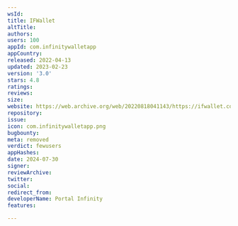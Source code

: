 ```yaml
---
wsId: 
title: IFWallet
altTitle: 
authors: 
users: 100
appId: com.infinitywalletapp
appCountry: 
released: 2022-04-13
updated: 2023-02-23
version: '3.0'
stars: 4.8
ratings: 
reviews: 
size: 
website: https://web.archive.org/web/20220818041143/https://ifwallet.com.br/
repository: 
issue: 
icon: com.infinitywalletapp.png
bugbounty: 
meta: removed
verdict: fewusers
appHashes: 
date: 2024-07-30
signer: 
reviewArchive: 
twitter: 
social: 
redirect_from: 
developerName: Portal Infinity
features: 

---
```



